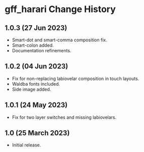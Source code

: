 gff_harari Change History
==========================

1.0.3 (27 Jun 2023)
-------------------
* Smart-dot and smart-comma composition fix.
* Smart-colon added.
* Documentation refinements.

1.0.2 (04 Jun 2023)
-------------------
* Fix for non-replacing labiovelar composition in touch layouts.
* Waldba fonts included.
* Side image added.

1.0.1 (24 May 2023)
-------------------
* Fix for two layer switches and missing labiovelars.

1.0 (25 March 2023)
-------------------
* Initial release.

